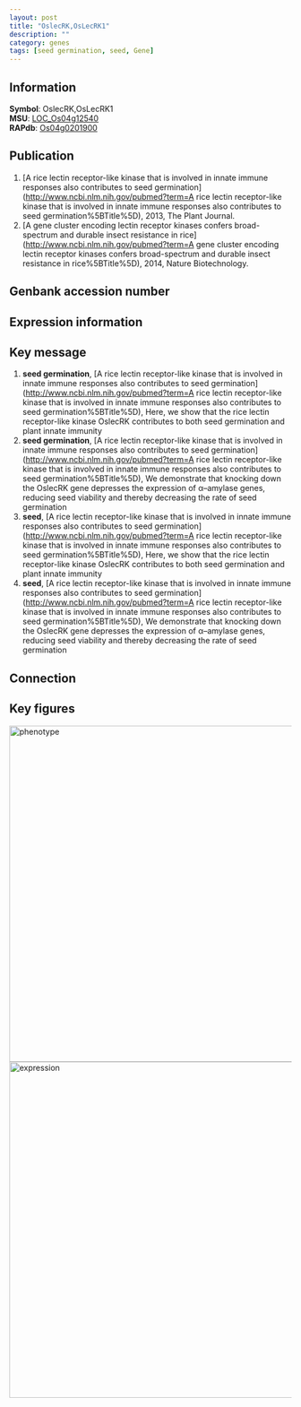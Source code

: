 ```yaml
---
layout: post
title: "OslecRK,OsLecRK1"
description: ""
category: genes
tags: [seed germination, seed, Gene]
---
```


## Information
__Symbol__: OslecRK,OsLecRK1  
__MSU__: [LOC_Os04g12540](http://rice.plantbiology.msu.edu/cgi-bin/ORF_infopage.cgi?orf=LOC_Os04g12540)  
__RAPdb__: [Os04g0201900](http://rapdb.dna.affrc.go.jp/viewer/gbrowse_details/irgsp1?name=Os04g0201900)  

## Publication
1. [A rice lectin receptor-like kinase that is involved in innate immune responses also contributes to seed germination](http://www.ncbi.nlm.nih.gov/pubmed?term=A rice lectin receptor-like kinase that is involved in innate immune responses also contributes to seed germination%5BTitle%5D), 2013, The Plant Journal.
2. [A gene cluster encoding lectin receptor kinases confers broad-spectrum and durable insect resistance in rice](http://www.ncbi.nlm.nih.gov/pubmed?term=A gene cluster encoding lectin receptor kinases confers broad-spectrum and durable insect resistance in rice%5BTitle%5D), 2014, Nature Biotechnology.

## Genbank accession number

## Expression information

## Key message
1. __seed germination__, [A rice lectin receptor-like kinase that is involved in innate immune responses also contributes to seed germination](http://www.ncbi.nlm.nih.gov/pubmed?term=A rice lectin receptor-like kinase that is involved in innate immune responses also contributes to seed germination%5BTitle%5D),  Here, we show that the rice lectin receptor-like kinase OslecRK contributes to both seed germination and plant innate immunity
2. __seed germination__, [A rice lectin receptor-like kinase that is involved in innate immune responses also contributes to seed germination](http://www.ncbi.nlm.nih.gov/pubmed?term=A rice lectin receptor-like kinase that is involved in innate immune responses also contributes to seed germination%5BTitle%5D),  We demonstrate that knocking down the OslecRK gene depresses the expression of α–amylase genes, reducing seed viability and thereby decreasing the rate of seed germination
3. __seed__, [A rice lectin receptor-like kinase that is involved in innate immune responses also contributes to seed germination](http://www.ncbi.nlm.nih.gov/pubmed?term=A rice lectin receptor-like kinase that is involved in innate immune responses also contributes to seed germination%5BTitle%5D),  Here, we show that the rice lectin receptor-like kinase OslecRK contributes to both seed germination and plant innate immunity
4. __seed__, [A rice lectin receptor-like kinase that is involved in innate immune responses also contributes to seed germination](http://www.ncbi.nlm.nih.gov/pubmed?term=A rice lectin receptor-like kinase that is involved in innate immune responses also contributes to seed germination%5BTitle%5D),  We demonstrate that knocking down the OslecRK gene depresses the expression of α–amylase genes, reducing seed viability and thereby decreasing the rate of seed germination

## Connection

## Key figures
<img src="http://ricencode.github.io/images/OslecRK.pheno.png" alt="phenotype"  style="width: 600px;"/>

<img src="http://ricencode.github.io/images/OslecRK.exp.png" alt="expression"  style="width: 600px;"/>


